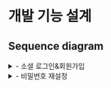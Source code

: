 # 개발 기능 설계

## Sequence diagram

<details>
<summary> - 소셜 로그인&회원가입</summary>

![](assets/oauth-login.png)
</details>

<details>
<summary> - 비밀번호 재설정</summary>

![](assets/reset-password.png)
</details>
